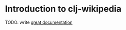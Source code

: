 # Introduction to clj-wikipedia

TODO: write [great documentation](http://jacobian.org/writing/what-to-write/)
